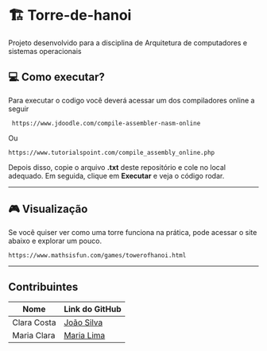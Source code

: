 # 🏗️ Torre-de-hanoi
Projeto desenvolvido para a disciplina de Arquitetura de computadores e sistemas operacionais

## 💻  Como executar?
Para executar o codigo você deverá acessar um dos compiladores online a seguir <br>
```
 https://www.jdoodle.com/compile-assembler-nasm-online
```
Ou
```
https://www.tutorialspoint.com/compile_assembly_online.php
```
Depois disso, copie o arquivo **.txt** deste repositório e cole no local adequado. Em seguida, clique em **Executar** e veja o código rodar.

---
## 🎮 Visualização
Se você quiser ver como uma torre funciona na prática, pode acessar o site abaixo e explorar um pouco.
```
https://www.mathsisfun.com/games/towerofhanoi.html
```

---
## Contribuintes

| Nome        | Link do GitHub                       |
|-------------|--------------------------------------|
| Clara Costa  | [João Silva](https://github.com/joaosilva) |
| Maria Clara  | [Maria Lima](https://github.com/marialima) |



